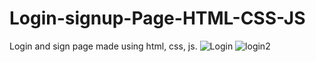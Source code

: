 # Login-signup-Page-HTML-CSS-JS
Login and sign page made using html, css, js.
![Login](https://user-images.githubusercontent.com/58778689/137526759-b8688d57-1df4-4a3c-8c77-1660da5fb687.png)
![login2](https://user-images.githubusercontent.com/58778689/137526789-b4931e64-26f4-4981-b9f7-11a417b437f7.png)
